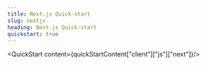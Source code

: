 ```yaml
---
title: Next.js Quick-start
slug: nextjs
heading: Next.js Quick-start
quickstart: true
---
```


<QuickStart content={quickStartContent["client"]["js"]["next"]}/>
